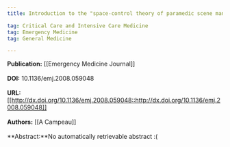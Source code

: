 ```yaml
---
title: Introduction to the "space-control theory of paramedic scene management"

tag: Critical Care and Intensive Care Medicine 
tag: Emergency Medicine 
tag: General Medicine

---
```


**Publication:** [[Emergency Medicine Journal]]<br><br>**DOI:** 10.1136/emj.2008.059048                                          
<br>**URL:**[[http://dx.doi.org/10.1136/emj.2008.059048::http://dx.doi.org/10.1136/emj.2008.059048]]<br><br>**Authors:** [[A Campeau]] <br><br>**Abstract:**No automatically retrievable abstract :(

